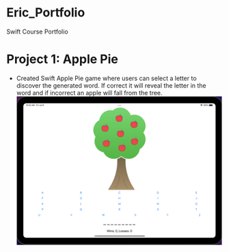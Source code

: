 # Eric_Portfolio
Swift Course Portfolio

# Project 1: Apple Pie
* Created Swift Apple Pie game where users can select a letter to discover the generated word. If correct it will reveal the letter in the word and if incorrect an apple will fall from the tree.
![](https://github.com/epere196/Eric_Portfolio/blob/main/images/Screen%20Shot%202022-07-08%20at%2010.52.46%20AM.png)
